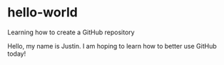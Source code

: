 # hello-world
Learning how to create a GitHub repository

Hello, my name is Justin. I am hoping to learn how to better use GitHub today!
